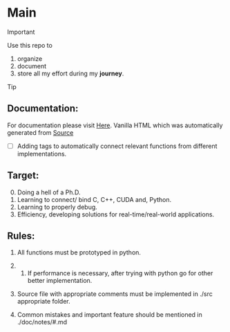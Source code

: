 # Main
> [!IMPORTANT]
> Use this repo to 
> 1. organize 
> 2. document 
> 3. store 
> all my effort during my __journey__. 

> [!TIP]
> ## Documentation:
> For documentation please visit [Here](https://yassinriyazi.github.io/Main/).
> Vanilla HTML which was automatically generated from [Source](./src)
> - [ ] Adding tags to automatically connect relevant functions from different implementations.

## Target:
0. Doing a hell of a Ph.D.
1. Learning to connect/ bind C, C++, CUDA and, Python.
2. Learning to properly debug.
3. Efficiency, developing solutions for real-time/real-world applications.



## Rules:
1. All functions must be prototyped in python. 
1. 1. If performance is necessary, after trying with python go for other better implementation.

2. Source file with appropriate comments must be implemented in ./src appropriate folder.

3. Common mistakes and important feature should be mentioned in ./doc/notes/#.md
